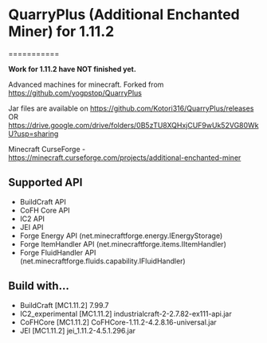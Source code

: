 # QuarryPlus (Additional Enchanted Miner) for 1.11.2
===========

**Work for 1.11.2 have NOT finished yet.**

Advanced machines for minecraft.
Forked from https://github.com/yogpstop/QuarryPlus

Jar files are available on https://github.com/Kotori316/QuarryPlus/releases OR https://drive.google.com/drive/folders/0B5zTU8XQHxjCUF9wUk52VG80WkU?usp=sharing

Minecraft CurseForge - https://minecraft.curseforge.com/projects/additional-enchanted-miner

Supported API
-------------
* BuildCraft API
* CoFH Core API
* IC2 API
* JEI API
* Forge Energy API (net.minecraftforge.energy.IEnergyStorage)
* Forge ItemHandler API (net.minecraftforge.items.IItemHandler)
* Forge FluidHandler API (net.minecraftforge.fluids.capability.IFluidHandler)

Build with...
-------------
* BuildCraft [MC1.11.2] 7.99.7
* IC2\_experimental [MC1.11.2] industrialcraft-2-2.7.82-ex111-api.jar
* CoFHCore [MC1.11.2] CoFHCore-1.11.2-4.2.8.16-universal.jar
* JEI [MC1.11.2] jei_1.11.2-4.5.1.296.jar
